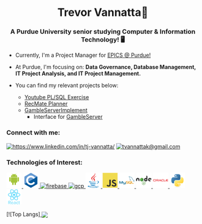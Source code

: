 <h1 align="center">Trevor Vannatta👋</h1>
<h3 align="center">A Purdue University senior studying Computer & Information Technology! 🖥️</h3>

- Currently, I'm a Project Manager for [EPICS @ Purdue!](https://www.linkedin.com/company/epics-disc/posts/?feedView=all)

- At Purdue, I'm focusing on: **Data Governance, Database Management, IT Project Analysis, and IT Project Management.**

- You can find my relevant projects below:
  - [Youtube PL/SQL Exercise](https://github.com/tvannatt/CNIT-372-Youtube-Data-Retrieval-Project-)
  - [RecMate Planner](https://github.com/tvannatt/CNIT355_Project)
  - [GambleServerImplement](https://github.com/tvannatt/GambleServerImplement)
    - Interface for [GambleServer](https://github.com/tvannatt/GambleServer) 

<h3 align="left">Connect with me:</h3>
<p align="left">
<a href="https://linkedin.com/in/https://www.linkedin.com/in/tj-vannatta/" target="blank"><img align="center" src="https://raw.githubusercontent.com/rahuldkjain/github-profile-readme-generator/master/src/images/icons/Social/linked-in-alt.svg" alt="https://www.linkedin.com/in/tj-vannatta/" height="30" width="40" /></a>
<a href="tvannattak@gmail.com" target="blank"><img align="center" src="https://upload.wikimedia.org/wikipedia/commons/thumb/7/7e/Gmail_icon_%282020%29.svg/1280px-Gmail_icon_%282020%29.svg.png" alt="tvannattak@gmail.com" height="25" width="35" /></a>
</p>

<h3 align="left">Technologies of Interest:</h3>
<p align="left"> <a href="https://developer.android.com" target="_blank" rel="noreferrer"> <img src="https://raw.githubusercontent.com/devicons/devicon/master/icons/android/android-original-wordmark.svg" alt="android" width="40" height="40"/> </a> <a href="https://www.cprogramming.com/" target="_blank" rel="noreferrer"> <img src="https://raw.githubusercontent.com/devicons/devicon/master/icons/c/c-original.svg" alt="c" width="40" height="40"/> </a> <a href="https://firebase.google.com/" target="_blank" rel="noreferrer"> <img src="https://www.vectorlogo.zone/logos/firebase/firebase-icon.svg" alt="firebase" width="40" height="40"/> </a> <a href="https://cloud.google.com" target="_blank" rel="noreferrer"> <img src="https://www.vectorlogo.zone/logos/google_cloud/google_cloud-icon.svg" alt="gcp" width="40" height="40"/> </a> <a href="https://www.java.com" target="_blank" rel="noreferrer"> <img src="https://raw.githubusercontent.com/devicons/devicon/master/icons/java/java-original.svg" alt="java" width="40" height="40"/> </a> <a href="https://developer.mozilla.org/en-US/docs/Web/JavaScript" target="_blank" rel="noreferrer"> <img src="https://raw.githubusercontent.com/devicons/devicon/master/icons/javascript/javascript-original.svg" alt="javascript" width="40" height="40"/> </a> <a href="https://www.mysql.com/" target="_blank" rel="noreferrer"> <img src="https://raw.githubusercontent.com/devicons/devicon/master/icons/mysql/mysql-original-wordmark.svg" alt="mysql" width="40" height="40"/> </a> <a href="https://nodejs.org" target="_blank" rel="noreferrer"> <img src="https://raw.githubusercontent.com/devicons/devicon/master/icons/nodejs/nodejs-original-wordmark.svg" alt="nodejs" width="40" height="40"/> </a> <a href="https://www.oracle.com/" target="_blank" rel="noreferrer"> <img src="https://raw.githubusercontent.com/devicons/devicon/master/icons/oracle/oracle-original.svg" alt="oracle" width="40" height="40"/> </a> <a href="https://www.python.org" target="_blank" rel="noreferrer"> <img src="https://raw.githubusercontent.com/devicons/devicon/master/icons/python/python-original.svg" alt="python" width="40" height="40"/> </a> <a href="https://reactjs.org/" target="_blank" rel="noreferrer"> <img src="https://raw.githubusercontent.com/devicons/devicon/master/icons/react/react-original-wordmark.svg" alt="react" width="40" height="40"/> </a> </p>

[![Top Langs]<a href="">
  <img align="center" src="https://github-readme-stats.vercel.app/api/top-langs/?username=NiemanMyles&&hide=cmake&langs_count=4&line_height=35&theme=tokyonight" />
</a>

